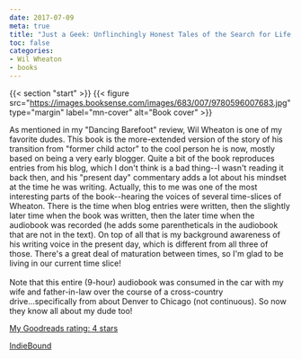 ```yaml
---
date: 2017-07-09
meta: true
title: "Just a Geek: Unflinchingly Honest Tales of the Search for Life, Love, and Fulfillment Beyond the Starship Enterprise"
toc: false
categories:
- Wil Wheaton
- books
---
```


{{< section "start" >}}
{{< figure src="https://images.booksense.com/images/683/007/9780596007683.jpg" type="margin" label="mn-cover" alt="Book cover" >}}

As mentioned in my "Dancing Barefoot" review, Wil Wheaton is one of my favorite dudes. This book is the more-extended version of the story of his transition from "former child actor" to the cool person he is now, mostly based on being a very early blogger. Quite a bit of the book reproduces entries from his blog, which I don't think is a bad thing--I wasn't reading it back then, and his "present day" commentary adds a lot about his mindset at the time he was writing. Actually, this to me was one of the most interesting parts of the book--hearing the voices of several time-slices of Wheaton. There is the time when blog entries were written, then the slightly later time when the book was written, then the later time when the audiobook was recorded (he adds some parentheticals in the audiobook that are not in the text). On top of all that is my background awareness of his writing voice in the present day, which is different from all three of those. There's a great deal of maturation between times, so I'm glad to be living in our current time slice!<br /><br />Note that this entire (9-hour) audiobook was consumed in the car with my wife and father-in-law over the course of a cross-country drive...specifically from about Denver to Chicago (not continuous). So now they know all about my dude too!

[My Goodreads rating: 4 stars](https://www.goodreads.com/review/show/2052939236)  

[IndieBound](https://www.indiebound.org/book/9780596007683)
